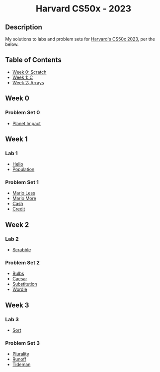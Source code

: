<h1 align="center">
  Harvard CS50x - 2023
</h1>

## Description

My solutions to labs and problem sets for [Harvard's CS50x 2023](https://cs50.harvard.edu/x/2023/), per the below.

## Table of Contents

- [Week 0: Scratch](#week-0)
- [Week 1: C](#week-1)
- [Week 2: Arrays](#week-2)



## Week 0

### Problem Set 0

* [Planet Impact](week0/pset0/Planet-Impact.sb3)

## Week 1

### Lab 1

* [Hello](week1/lab1/hello.c)
* [Population](week1/lab1/population.c)

### Problem Set 1

* [Mario Less](week1/pset1/mario-less.c)
* [Mario More](week1/pset1/mario-more.c)
* [Cash](week1/pset1/cash.c)
* [Credit](week1/pset1/credit.c)

## Week 2

### Lab 2

* [Scrabble](week2/lab2/scrabble.c)

### Problem Set 2

* [Bulbs](week2/pset2/bulbs.c)
* [Caesar](week2/pset2/caesar.c)
* [Substitution](week2/pset2/substitution.c)
* [Wordle](week2/pset2/wordle.c)

## Week 3

### Lab 3

* [Sort](week3/lab3/sort-answers.txt)

### Problem Set 3

* [Plurality](week3/pset3/plurality.c)
* [Runoff](week3/pset3/runoff.c)
* [Tideman](week3/pset3/tideman.c)


